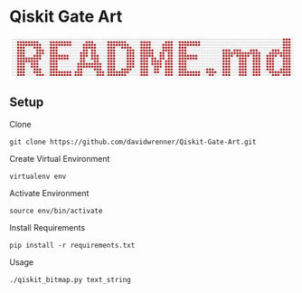 # Qiskit Gate Art

![Example generated with input 'README.md'](example.png)

## Setup
Clone
```
git clone https://github.com/davidwrenner/Qiskit-Gate-Art.git
```
Create Virtual Environment
```
virtualenv env
```
Activate Environment
```
source env/bin/activate
```
Install Requirements
```
pip install -r requirements.txt
```
Usage
```
./qiskit_bitmap.py text_string
```

